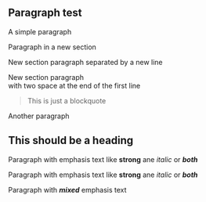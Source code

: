 ## Paragraph test
A simple paragraph

Paragraph in a new section

New section paragraph
separated by a new line

New section paragraph  
with two space at the end of the first line
> This is just a blockquote

Another paragraph
## This should be a heading

Paragraph with emphasis text like **strong** ane *italic* or ***both***

Paragraph with emphasis text like __strong__ ane _italic_ or ___both___

Paragraph with _**mixed**_ emphasis text
